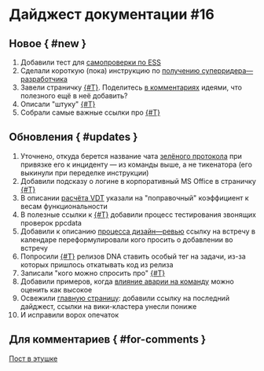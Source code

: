 # Дайджест документации #16

## Новое { #new }
1. Добавили тест для [самопроверки по ESS](../../../ess/jeri.md#selftest)
1. Сделали короткую (пока) инструкцию по [получению суперридера—разработчика](../../../guide/production-roles.md#superreader-developer)
1. Завели страничку [{#T}](../../sources-to-read.md).
   Поделитесь [в комментариях](https://clubs.at.yandex-team.ru/direct-dev/669) идеями, что полезного ещё в неё добавить?
1. Описали "штуку" [{#T}](../../../jeri/things/dist.md)
1. Собрали самые важные ссылки про [{#T}](../../product/nirvana-emails.md)

## Обновления { #updates }
1. Уточнено, откуда берется название чата [зелёного протокола](../../../incidents/green-protocol.md#create-spi) при привязке его к инциденту — из команды выше, а не тикенатора (его выкинули при переделке инструкции)
1. Добавили подсказу о логине в корпоративный MS Office в страничку [{#T}](../../self-test.md)
1. В описании [расчёта VDT](../../../incidents/assessment/how-to.md#calculate-vdt) указали на "поправочный" коэффициент к весам функциональности
1. В полезные ссылки к [{#T}](../../../jeri/howto-directadmin-juggler.md#links) добавили процесс тестирования звонящих проверок ppcdata
1. Добавили к описанию [процесса дизайн—ревью](../../../processes/design-review.md#links) ссылку на встречу в календаре
   переформулировали кого просить о добавлении во встречу
1. Попросили [{#T}](../../../guide/releases/dna.md#after-testing) релизов DNA ставить особый тег на задачи, из-за которых пришлось откатывать код из релиза
1. Записали "кого можно спросить про" [{#T}](../../who-knows.md#canvas)
1. Добавили примеров, когда [влияние аварии на команду](../../../incidents/spi-ticket.md#impact-team) можно оценить как высокое
1. Освежили [главную страницу](../../../index.md): добавили ссылку на последний дайджест, ссылки на вики-кластера унесли пониже
1. И исправили ворох опечаток

## Для комментариев { #for-comments }
[Пост в этушке](https://clubs.at.yandex-team.ru/direct-dev/669)
